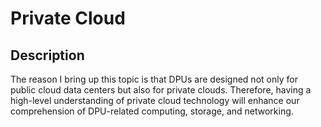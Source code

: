 # Private Cloud

## Description
The reason I bring up this topic is that DPUs are designed not only for public cloud data centers but also for private clouds. Therefore, having a high-level understanding of private cloud technology will enhance our comprehension of DPU-related computing, storage, and networking.
